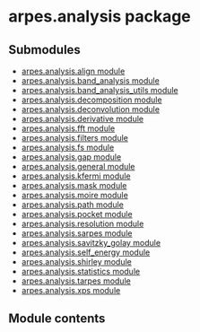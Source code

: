 # arpes.analysis package

## Submodules

  - [arpes.analysis.align module](arpes.analysis.align)
  - [arpes.analysis.band\_analysis module](arpes.analysis.band_analysis)
  - [arpes.analysis.band\_analysis\_utils
    module](arpes.analysis.band_analysis_utils)
  - [arpes.analysis.decomposition module](arpes.analysis.decomposition)
  - [arpes.analysis.deconvolution module](arpes.analysis.deconvolution)
  - [arpes.analysis.derivative module](arpes.analysis.derivative)
  - [arpes.analysis.fft module](arpes.analysis.fft)
  - [arpes.analysis.filters module](arpes.analysis.filters)
  - [arpes.analysis.fs module](arpes.analysis.fs)
  - [arpes.analysis.gap module](arpes.analysis.gap)
  - [arpes.analysis.general module](arpes.analysis.general)
  - [arpes.analysis.kfermi module](arpes.analysis.kfermi)
  - [arpes.analysis.mask module](arpes.analysis.mask)
  - [arpes.analysis.moire module](arpes.analysis.moire)
  - [arpes.analysis.path module](arpes.analysis.path)
  - [arpes.analysis.pocket module](arpes.analysis.pocket)
  - [arpes.analysis.resolution module](arpes.analysis.resolution)
  - [arpes.analysis.sarpes module](arpes.analysis.sarpes)
  - [arpes.analysis.savitzky\_golay
    module](arpes.analysis.savitzky_golay)
  - [arpes.analysis.self\_energy module](arpes.analysis.self_energy)
  - [arpes.analysis.shirley module](arpes.analysis.shirley)
  - [arpes.analysis.statistics module](arpes.analysis.statistics)
  - [arpes.analysis.tarpes module](arpes.analysis.tarpes)
  - [arpes.analysis.xps module](arpes.analysis.xps)

## Module contents
